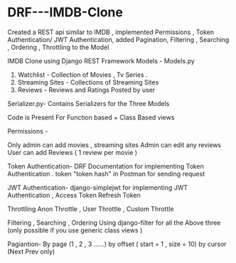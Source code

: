 # DRF---IMDB-Clone
Created a REST api similar to IMDB , implemented Permissions , Token Authentication/ JWT Authentication, added Pagination, Filtering , Searching , Ordering , Throttling to the Model 

IMDB Clone using Django REST Framework 
Models -
Models.py
1) Watchlist - Collection of Movies , Tv Series .
2) Streaming Sites - Collections of Streaming Sites
3) Reviews - Reviews and Ratings Posted by user

Serializer.py-
Contains Serializers for the Three Models

Code is Present For Function based + Class Based views

Permissions -

Only admin can add movies , streaming sites
Admin can edit any reviews
User can add Reviews ( 1 review per movie )

Token Authentication-
DRF Documentation for implementing Token Authentication .
token "token hash" in Postman for sending request

JWT Authentication-
django-simplejwt for implementing JWT Authentication , Access Token Refresh Token

Throttling
Anon Throttle , User Throttle , Custom Throttle

Filtering , Searching , Ordering 
Using django-filter for all the Above three (only possible if you use generic class views )

Pagiantion-
By page (1 , 2 , 3 ......)
by offset ( start = 1 , size = 10)
by cursor (Next Prev only)
